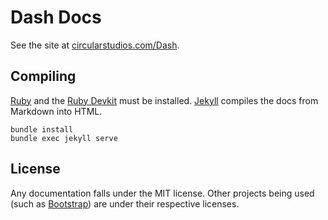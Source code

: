 # Dash Docs

See the site at [circularstudios.com/Dash](https://circularstudios.com/Dash).

## Compiling

[Ruby](https://www.ruby-lang.org/en/) and the [Ruby Devkit](https://github.com/oneclick/rubyinstaller/wiki/Development-Kit) must be installed. [Jekyll](http://jekyllrb.com/) compiles the docs from Markdown into HTML. 

```
bundle install
bundle exec jekyll serve
```

## License

Any documentation falls under the MIT license. Other projects being used (such as [Bootstrap](http://getbootstrap.com/)) are under their respective licenses.

